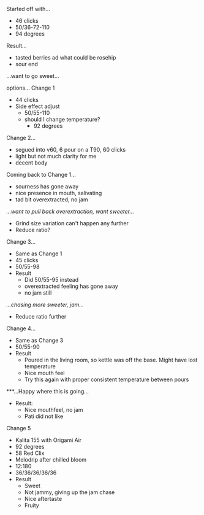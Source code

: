 Started off with... 
- 46 clicks
- 50/36-72-110
- 94 degrees

Result...
- tasted berries ad what could be rosehip
- sour end

...want to go sweet...

options...
Change 1
- 44 clicks
- Side effect adjust
    - 50/55-110
    - should I change temperature?
        - 92 degrees

Change 2...
- segued into v60, 6 pour on a T90, 60 clicks
- light but not much clarity for me
- decent body

Coming back to Change 1...
- sourness has gone away
- nice presence in mouth, salivating
- tad bit overextracted, no jam

*...want to pull back overextraction, want sweeter...*
- Grind size variation can't happen any further
- Reduce ratio?

Change 3...
- Same as Change 1
- 45 clicks
- 50/55-98
- Result
    - Did 50/55-95 instead
    - overextracted feeling has gone away
    - no jam still

*...chasing more sweeter, jam...*
- Reduce ratio further

Change 4...
- Same as Change 3
- 50/55-90
- Result
    - Poured in the living room, so kettle was off the base. Might have lost temperature
    - Nice mouth feel
    - Try this again with proper consistent temperature between pours

***...Happy where this is going...

- Result:
    - Nice mouthfeel, no jam
    - Pati did not like

Change 5
- Kalita 155 with Origami Air
- 92 degrees
- 58 Red Clix
- Melodrip after chilled bloom
- 12:180
- 36/36/36/36/36
- Result
    - Sweet
    - Not jammy, giving up the jam chase
    - Nice aftertaste
    - Fruity

